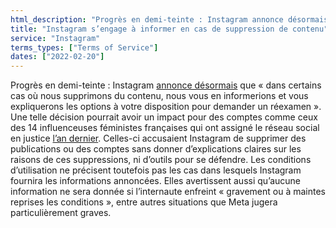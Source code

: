 ```yaml
---
html_description: "Progrès en demi-teinte : Instagram annonce désormais que « dans certains cas où nous supprimons du contenu, nous vous en informerions et vous expliquerons les options à votre disposition pour demander un réexamen »."
title: "Instagram s’engage à informer en cas de suppression de contenu"
service: "Instagram"
terms_types: ["Terms of Service"]
dates: ["2022-02-20"]
---
```


Progrès en demi-teinte : Instagram [annonce désormais](https://github.com/OpenTermsArchive/france-versions/commit/b8b71e45d56728242ce7c5da3e8b7ef790eec57a?short_path=311682c?short_path=311682c) que « dans certains cas où nous supprimons du contenu, nous vous en informerions et vous expliquerons les options à votre disposition pour demander un réexamen ». Une telle décision pourrait avoir un impact pour des comptes comme ceux des 14 influenceuses féministes françaises qui ont assigné le réseau social en justice [l’an dernier](https://www.neonmag.fr/censure-14-feministes-assignent-instagram-en-justice-on-ne-peut-plus-subir-ce-deux-poids-deux-mesures-573103.html). Celles-ci accusaient Instagram de supprimer des publications ou des comptes sans donner d’explications claires sur les raisons de ces suppressions, ni d’outils pour se défendre.  Les conditions d’utilisation ne précisent toutefois pas les cas dans lesquels Instagram fournira les informations annoncées. Elles avertissent aussi qu’aucune information ne sera donnée si l’internaute enfreint « gravement ou à maintes reprises les conditions », entre autres situations que Meta jugera particulièrement graves. 
